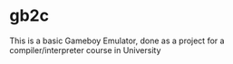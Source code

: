 # gb2c

This is a basic Gameboy Emulator, done as a project for a compiler/interpreter course in University
